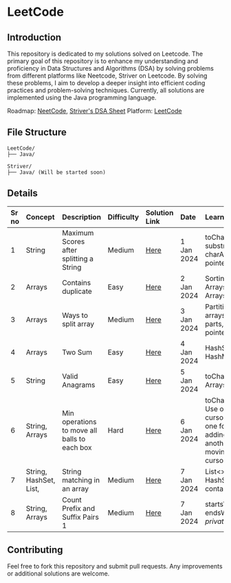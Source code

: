 # LeetCode

## Introduction

This repository is dedicated to my solutions solved on Leetcode. The primary goal of this repository is to enhance my understanding and proficiency in Data Structures and Algorithms (DSA) by solving problems from different platforms like Neetcode, Striver on Leetcode. By solving these problems, I aim to develop a deeper insight into efficient coding practices and problem-solving techniques. Currently, all solutions are implemented using the Java programming language.

Roadmap: [NeetCode](https://www.neetcode.io), [Striver's DSA Sheet](https://takeuforward.org/)
Platform: [LeetCode](https://www.leetcode.com)

## File Structure

```
LeetCode/
├── Java/

Striver/
├── Java/ (Will be started soon)

```

## Details

| Sr no | Concept                | Description                                  | Difficulty | Solution Link | Date       | Learnings                                                                          |
| :---- | :--------------------- | :------------------------------------------- | :--------- | :------------ | :--------- | :--------------------------------------------------------------------------------- |
| 1     | String                 | Maximum Scores after splitting a String      | Medium     | [Here]()      | 1 Jan 2024 | toCharArray(), substring(), charAt(), 2 pointer form                               |
| 2     | Arrays                 | Contains duplicate                           | Easy       | [Here]()      | 2 Jan 2024 | Sorting of Arrays, Arrays.sort()                                                   |
| 3     | Arrays                 | Ways to split array                          | Medium     | [Here]()      | 3 Jan 2024 | Partition of arrays into 2 parts, one pointer form                                 |
| 4     | Arrays                 | Two Sum                                      | Easy       | [Here]()      | 4 Jan 2024 | HashSet, HashMap                                                                   |
| 5     | String                 | Valid Anagrams                               | Easy       | [Here]()      | 5 Jan 2024 | toCharArray(), Arrays.sort()                                                       |
| 6     | String, Arrays         | Min operations to move all balls to each box | Hard       | [Here]()      | 6 Jan 2024 | toCharArray(), Use of 2 cursors -> one for adding 1, and another for moving cursor |
| 7     | String, HashSet, List, | String matching in an array                  | Medium     | [Here]()      | 7 Jan 2024 | List<>, HashSet<>, contains()                                                      |
| 8     | String, Arrays         | Count Prefix and Suffix Pairs 1              | Medium     | [Here]()      | 7 Jan 2024 | startsWith(), endsWith(), _private_,                                               |

## Contributing

Feel free to fork this repository and submit pull requests. Any improvements or additional solutions are welcome.
